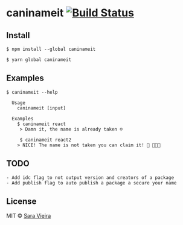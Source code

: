 # caninameit [![Build Status](https://travis-ci.org/SaraVieira/caninameit.svg?branch=master)](https://travis-ci.org/SaraVieira/caninameit)


## Install

```
$ npm install --global caninameit
```

```
$ yarn global caninameit
```

## Examples

```
$ caninameit --help

  Usage
    caninameit [input]

  Examples
    $ caninameit react
     > Damn it, the name is already taken ☹️

	 $ caninameit react2
    > NICE! The name is not taken you can claim it! 🍕 🎉🎉🎉
```


## TODO

	- Add idc flag to not output version and creators of a package
	- Add publish flag to auto publish a package a secure your name


## License

MIT © [Sara Vieira](https://github.com/SaraVieira)
